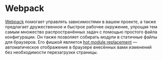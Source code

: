 # Webpack

[Webpack](https://github.com/webpack/webpack) помогает управлять зависимостями в вашем проекте, а также предлагает дружественное и быстрое рабочее окружение, упрощая тем самым множество распространённых задач с помощью простого файла конфигурации. Он также позволяет собирать модули в статичные файлы для браузеров. Его фишкой является [hot module replacement](https://github.com/webpack/docs/wiki/hot-module-replacement-with-webpack) — автоматическое отображение в браузере внесённых вами изменений без необходимости перезагрузки страницы.
